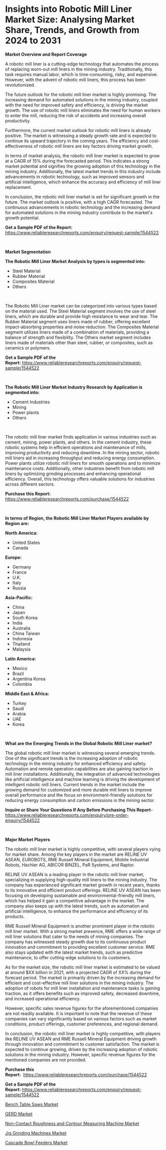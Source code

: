 <p><h1>Insights into Robotic Mill Liner Market Size: Analysing Market Share, Trends, and Growth from 2024 to 2031</h1></p><p><strong>Market Overview and Report Coverage</strong></p>
<p><p>A robotic mill liner is a cutting-edge technology that automates the process of replacing worn-out mill liners in the mining industry. Traditionally, this task requires manual labor, which is time-consuming, risky, and expensive. However, with the advent of robotic mill liners, this process has been revolutionized.</p><p>The future outlook for the robotic mill liner market is highly promising. The increasing demand for automated solutions in the mining industry, coupled with the need for improved safety and efficiency, is driving the market growth. The use of robotic mill liners eliminates the need for human workers to enter the mill, reducing the risk of accidents and increasing overall productivity.</p><p>Furthermore, the current market outlook for robotic mill liners is already positive. The market is witnessing a steady growth rate and is expected to continue its upward trajectory in the coming years. The efficiency and cost-effectiveness of robotic mill liners are key factors driving market growth.</p><p>In terms of market analysis, the robotic mill liner market is expected to grow at a CAGR of 15% during the forecasted period. This indicates a strong market potential and signifies the growing adoption of this technology in the mining industry. Additionally, the latest market trends in this industry include advancements in robotic technology, such as improved sensors and artificial intelligence, which enhance the accuracy and efficiency of mill liner replacement.</p><p>In conclusion, the robotic mill liner market is set for significant growth in the future. The market outlook is positive, with a high CAGR forecasted. The continuous advancements in robotic technology and the increasing demand for automated solutions in the mining industry contribute to the market's growth potential.</p></p>
<p><strong>Get a Sample PDF of the Report:</strong> <a href="https://www.reliableresearchreports.com/enquiry/request-sample/1544522">https://www.reliableresearchreports.com/enquiry/request-sample/1544522</a></p>
<p>&nbsp;</p>
<p><strong>Market Segmentation</strong></p>
<p><strong>The Robotic Mill Liner Market Analysis by types is segmented into:</strong></p>
<p><ul><li>Steel Material</li><li>Rubber Material</li><li>Composites Material</li><li>Others</li></ul></p>
<p>&nbsp;</p>
<p><p>The Robotic Mill Liner market can be categorized into various types based on the material used. The Steel Material segment involves the use of steel liners, which are durable and provide high resistance to wear and tear. The Rubber Material segment uses liners made of rubber, offering excellent impact-absorbing properties and noise reduction. The Composites Material segment utilizes liners made of a combination of materials, providing a balance of strength and flexibility. The Others market segment includes liners made of materials other than steel, rubber, or composites, such as ceramics or polymers.</p></p>
<p><strong>Get a Sample PDF of the Report:</strong>&nbsp;<a href="https://www.reliableresearchreports.com/enquiry/request-sample/1544522">https://www.reliableresearchreports.com/enquiry/request-sample/1544522</a></p>
<p>&nbsp;</p>
<p><strong>The Robotic Mill Liner Market Industry Research by Application is segmented into:</strong></p>
<p><ul><li>Cement Industries</li><li>Mining</li><li>Power plants</li><li>Others</li></ul></p>
<p>&nbsp;</p>
<p><p>The robotic mill liner market finds application in various industries such as cement, mining, power plants, and others. In the cement industry, these robotic systems help in efficient operations and maintenance of mills, improving productivity and reducing downtime. In the mining sector, robotic mill liners aid in increasing throughput and reducing energy consumption. Power plants utilize robotic mill liners for smooth operations and to minimize maintenance costs. Additionally, other industries benefit from robotic mill liners by optimizing grinding processes and enhancing operational efficiency. Overall, this technology offers valuable solutions for industries across different sectors.</p></p>
<p><strong>Purchase this Report:</strong>&nbsp; <a href="https://www.reliableresearchreports.com/purchase/1544522">https://www.reliableresearchreports.com/purchase/1544522</a></p>
<p>&nbsp;</p>
<p><strong>In terms of Region, the Robotic Mill Liner Market Players available by Region are:</strong></p>
<p>
    <p> <strong> North America: </strong>
        <ul>
            <li>United States</li>
            <li>Canada</li>
        </ul>
        </p> 
    <p> <strong> Europe: </strong>
        <ul>
            <li>Germany</li>
            <li>France</li>
            <li>U.K.</li>
            <li>Italy</li>
            <li>Russia</li>
        </ul>
        </p> 
    <p> <strong> Asia-Pacific: </strong>
        <ul>
            <li>China</li>
            <li>Japan</li>
            <li>South Korea</li>
            <li>India</li>
            <li>Australia</li>
            <li>China Taiwan</li>
            <li>Indonesia</li>
            <li>Thailand</li>
            <li>Malaysia</li>
        </ul>
        </p> 
    <p> <strong> Latin America: </strong>
        <ul>
            <li>Mexico</li>
            <li>Brazil</li>
            <li>Argentina Korea</li>
            <li>Colombia</li>
        </ul>
        </p> 
    <p> <strong> Middle East & Africa: </strong>
        <ul>
            <li>Turkey</li>
            <li>Saudi</li>
            <li>Arabia</li>
            <li>UAE</li>
            <li>Korea</li>
        </ul>
    </p>
    </p>
<p>&nbsp;</p>
<p><strong>What are the Emerging Trends in the Global Robotic Mill Liner market?</strong></p>
<p><p>The global robotic mill liner market is witnessing several emerging trends. One of the significant trends is the increasing adoption of robotic technology in the mining industry for enhanced efficiency and safety. Automation and remote operation capabilities are also gaining traction in mill liner installations. Additionally, the integration of advanced technologies like artificial intelligence and machine learning is driving the development of intelligent robotic mill liners. Current trends in the market include the growing demand for customized and more durable mill liners to improve overall performance and the focus on environment-friendly solutions for reducing energy consumption and carbon emissions in the mining sector.</p></p>
<p><strong>Inquire or Share Your Questions If Any Before Purchasing This Report</strong>- <a href="https://www.reliableresearchreports.com/enquiry/pre-order-enquiry/1544522">https://www.reliableresearchreports.com/enquiry/pre-order-enquiry/1544522</a></p>
<p>&nbsp;</p>
<p><strong>Major Market Players</strong></p>
<p><p>The robotic mill liner market is highly competitive, with several players vying for market share. Among the key players in the market are RELINE UV ASEAN, EUROBOTS, RME Russell Mineral Equipment, Mobile Industrial Robots, Hachler AG, ABICOR BINZEL, PaR Systems, and Raptor.</p><p>RELINE UV ASEAN is a leading player in the robotic mill liner market, specializing in supplying high-quality mill liners to the mining industry. The company has experienced significant market growth in recent years, thanks to its innovative and efficient product offerings. RELINE UV ASEAN has been focusing on developing sustainable and environmental-friendly mill liners, which has helped it gain a competitive advantage in the market. The company also keeps up with the latest trends, such as automation and artificial intelligence, to enhance the performance and efficiency of its products.</p><p>RME Russell Mineral Equipment is another prominent player in the robotic mill liner market. With a strong market presence, RME offers a wide range of mill liner solutions that cater to the needs of mining companies. The company has witnessed steady growth due to its continuous product innovation and commitment to providing excellent customer service. RME also stays updated with the latest market trends, such as predictive maintenance, to offer cutting-edge solutions to its customers.</p><p>As for the market size, the robotic mill liner market is estimated to be valued at around $XX billion in 2021, with a projected CAGR of XX% during the forecast period. The market is primarily driven by the increasing demand for efficient and cost-effective mill liner solutions in the mining industry. The adoption of robots for mill liner installation and maintenance tasks is gaining traction, as it offers benefits such as improved safety, decreased downtime, and increased operational efficiency.</p><p>However, specific sales revenue figures for the aforementioned companies are not readily available. It is important to note that the revenue of these companies can vary significantly based on various factors such as market conditions, product offerings, customer preferences, and regional demand.</p><p>In conclusion, the robotic mill liner market is highly competitive, with players like RELINE UV ASEAN and RME Russell Mineral Equipment driving growth through innovation and commitment to customer satisfaction. The market is expected to continue growing, driven by the increasing adoption of robotic solutions in the mining industry. However, specific revenue figures for the mentioned companies are not provided.</p></p>
<p><strong>Purchase this Report:</strong>&nbsp;&nbsp;<a href="https://www.reliableresearchreports.com/purchase/1544522">https://www.reliableresearchreports.com/purchase/1544522</a></p>
<p></p>
<p><strong>Get a Sample PDF of the Report:</strong>&nbsp;<a href="https://www.reliableresearchreports.com/enquiry/request-sample/1544522">https://www.reliableresearchreports.com/enquiry/request-sample/1544522</a></p>
<p><p><a href="https://github.com/vimar16th/Market-Research-Report-List-2/blob/main/bench-table-saws-market.md">Bench Table Saws Market</a></p><p><a href="https://medium.com/@arnisaleka1951/gerd-market-insights-into-market-cagr-market-trends-and-growth-strategies-8d94454aed4b">GERD Market</a></p><p><a href="https://issuu.com/reportprime-2/docs/non-contact-roughness-and-contour-measuring-machin">Non-Contact Roughness and Contour Measuring Machine Market</a></p><p><a href="https://github.com/sofayahoo2023/Market-Research-Report-List-2/blob/main/jig-grinding-machines-market.md">Jig Grinding Machines Market</a></p><p><a href="https://issuu.com/reportprime-2/docs/cascade-bowl-feeders-market-size-2030.pptx">Cascade Bowl Feeders Market</a></p></p>